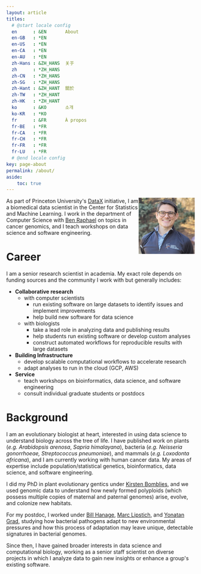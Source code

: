 ```yaml
---
layout: article
titles:
  # @start locale config
  en      : &EN       About
  en-GB   : *EN
  en-US   : *EN
  en-CA   : *EN
  en-AU   : *EN
  zh-Hans : &ZH_HANS  关于
  zh      : *ZH_HANS
  zh-CN   : *ZH_HANS
  zh-SG   : *ZH_HANS
  zh-Hant : &ZH_HANT  關於
  zh-TW   : *ZH_HANT
  zh-HK   : *ZH_HANT
  ko      : &KO       소개
  ko-KR   : *KO
  fr      : &FR       À propos
  fr-BE   : *FR
  fr-CA   : *FR
  fr-CH   : *FR
  fr-FR   : *FR
  fr-LU   : *FR
  # @end locale config
key: page-about
permalink: /about/
aside:
    toc: true
---
```


<img align="right" src="/pages/about/headshot.jpg" style="width:150px;height:150px;">

As part of Princeton University's [DataX](https://csml.princeton.edu/news/videos-datax-data-scientists-discuss-their-role-and-impact-research) initiative, I am a biomedical data scientist in the Center for Statistics and Machine Learning. I work in the department of Computer Science with [Ben Raphael](http://compbio.cs.brown.edu/) on topics in cancer genomics, and I teach workshops on data science and software engineering.


# Career

I am a senior research scientist in academia. My exact role depends on funding sources and the community I work with but generally includes:

- **Collaborative research**
    - with computer scientists
        - run existing software on large datasets to identify issues and implement improvements
        - help build new software for data science
    - with biologists
        - take a lead role in analyzing data and publishing results
        - help students run existing software or develop custom analyses
        - construct automated workflows for reproducible results with large datasets
- **Building Infrastructure**
    - develop scalable computational workflows to accelerate research
    - adapt analyses to run in the cloud (GCP, AWS) 
- **Service**
    - teach workshops on bioinformatics, data science, and software engineering
    - consult individual graduate students or postdocs


# Background

I am an evolutionary biologist at heart, interested in using data science to understand biology across the tree of life. I have published work on plants (*e.g. Arabidopsis arenosa*, *Sapria himalayana*), bacteria (*e.g. Neisseria gonorrhoeae, Streptococcus pneumoniae*), and mammals (*e.g. Loxodonta africana*), and I am currently working with human cancer data. My areas of expertise include population/statistical genetics, bioinformatics, data science, and software engineering.

I did my PhD in plant evolutionary gentics under [Kirsten Bomblies](https://impb.ethz.ch/research/research-evo.html), and we used genomic data to understand how newly formed polyploids (which possess multiple copies of maternal and paternal genomes) arise, evolve, and colonize new habitats.

For my postdoc, I worked under [Bill Hanage](https://www.hsph.harvard.edu/william-hanage/), [Marc Lipstich](https://www.hsph.harvard.edu/marc-lipsitch/), and [Yonatan Grad](https://www.hsph.harvard.edu/yonatan-grad/), studying how bacterial pathogens adapt to new environmental pressures and how this process of adaptation may leave unique, detectable signatures in bacterial genomes.

Since then, I have gained broader interests in data science and computational biology, working as a senior staff scientist on diverse projects in which I analyze data to gain new insights or enhance a group's existing software.
